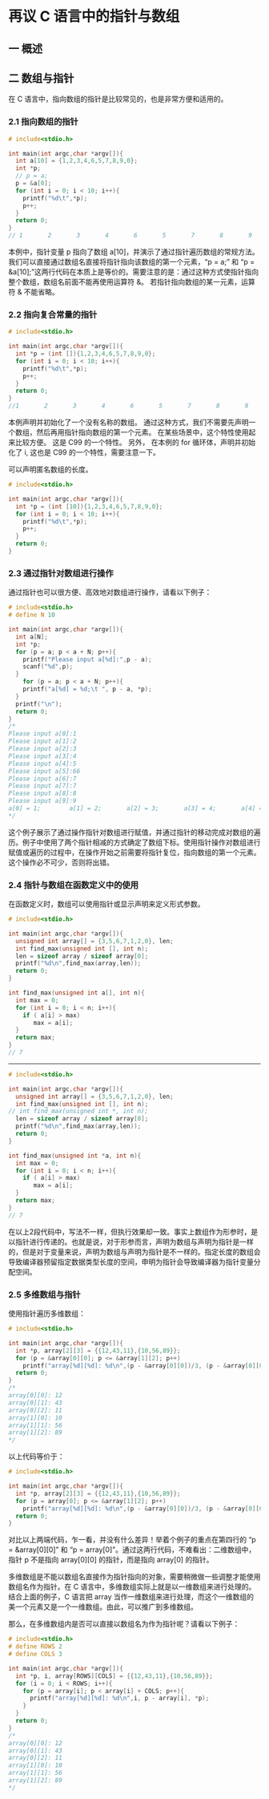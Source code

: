 # 再议 C 语言中的指针与数组

## 一 概述

## 二 数组与指针

在 C 语言中，指向数组的指针是比较常见的，也是非常方便和适用的。

### 2.1 指向数组的指针

```c
# include<stdio.h>

int main(int argc,char *argv[]){
  int a[10] = {1,2,3,4,6,5,7,8,9,0};
  int *p;
  // p = a;
  p = &a[0];
  for (int i = 0; i < 10; i++){
    printf("%d\t",*p);
    p++;
  }
  return 0;
}
// 1       2       3       4       6       5       7       8       9       0
```

本例中，指针变量 p 指向了数组 a[10]，并演示了通过指针遍历数组的常规方法。 我们可以直接通过数组名直接将指针指向该数组的第一个元素，“p = a;” 和 “p = &a[10];”这两行代码在本质上是等价的。需要注意的是：通过这种方式使指针指向整个数组，数组名前面不能再使用运算符 &。 若指针指向数组的某一元素，运算符 & 不能省略。

### 2.2 指向复合常量的指针

```c
# include<stdio.h>

int main(int argc,char *argv[]){
  int *p = (int []){1,2,3,4,6,5,7,8,9,0};
  for (int i = 0; i < 10; i++){
    printf("%d\t",*p);
    p++;
  }
  return 0;
}
//1       2       3       4       6       5       7       8       9       0
```

本例声明并初始化了一个没有名称的数组。 通过这种方式，我们不需要先声明一个数组，然后再用指针指向数组的第一个元素。 在某些场景中，这个特性使用起来比较方便。 这是 C99 的一个特性。 另外， 在本例的 for 循环体，声明并初始化了 i, 这也是 C99 的一个特性，需要注意一下。

可以声明匿名数组的长度。

```c
# include<stdio.h>

int main(int argc,char *argv[]){
  int *p = (int [10]){1,2,3,4,6,5,7,8,9,0};
  for (int i = 0; i < 10; i++){
    printf("%d\t",*p);
    p++;
  }
  return 0;
}
```

### 2.3 通过指针对数组进行操作

通过指针也可以很方便、高效地对数组进行操作，请看以下例子：

```c
# include<stdio.h>
# define N 10

int main(int argc,char *argv[]){
  int a[N];
  int *p;
  for (p = a; p < a + N; p++){
    printf("Please input a[%d]:",p - a);
    scanf("%d",p);
  }
    for (p = a; p < a + N; p++){
    printf("a[%d] = %d;\t ", p - a, *p);
  }
  printf("\n");
  return 0;
}
/*
Please input a[0]:1
Please input a[1]:2
Please input a[2]:3
Please input a[3]:4
Please input a[4]:5
Please input a[5]:66
Please input a[6]:7
Please input a[7]:7
Please input a[8]:8
Please input a[9]:9
a[0] = 1;        a[1] = 2;       a[2] = 3;       a[3] = 4;       a[4] = 5;       a[5] = 66;      a[6] = 7;       a[7] = 7;       a[8] = 8;       a[9] = 9;
*/
```

这个例子展示了通过操作指针对数组进行赋值，并通过指针的移动完成对数组的遍历。例子中使用了两个指针相减的方式确定了数组下标。使用指针操作对数组进行赋值或遍历的过程中，在操作开始之前需要将指针复位，指向数组的第一个元素。这个操作必不可少，否则将出错。

### 2.4 指针与数组在函数定义中的使用

在函数定义时，数组可以使用指针或显示声明来定义形式参数。

```c
# include<stdio.h>

int main(int argc,char *argv[]){
  unsigned int array[] = {3,5,6,7,1,2,0}, len;
  int find_max(unsigned int [], int n);
  len = sizeof array / sizeof array[0];
  printf("%d\n",find_max(array,len));
  return 0;
}

int find_max(unsigned int a[], int n){
  int max = 0;
  for (int i = 0; i < n; i++){
    if ( a[i] > max)
       max = a[i];
  }
  return max;
}
// 7
```

---

```c
# include<stdio.h>

int main(int argc,char *argv[]){
  unsigned int array[] = {3,5,6,7,1,2,0}, len;
  int find_max(unsigned int [], int n);
// int find_max(unsigned int *, int n);
  len = sizeof array / sizeof array[0];
  printf("%d\n",find_max(array,len));
  return 0;
}

int find_max(unsigned int *a, int n){
  int max = 0;
  for (int i = 0; i < n; i++){
    if ( a[i] > max)
       max = a[i];
  }
  return max;
}
// 7
```

在以上2段代码中，写法不一样，但执行效果却一致。事实上数组作为形参时，是以指针进行传递的。也就是说，对于形参而言，声明为数组与声明为指针是一样的，但是对于变量来说，声明为数组与声明为指针是不一样的。指定长度的数组会导致编译器预留指定数据类型长度的空间，申明为指针会导致编译器为指针变量分配空间。

### 2.5 多维数组与指针

使用指针遍历多维数组：

```c
# include<stdio.h>

int main(int argc,char *argv[]){
  int *p, array[2][3] = {{12,43,11},{10,56,89}};
  for (p = &array[0][0]; p <= &array[1][2]; p++)
    printf("array[%d][%d]: %d\n",(p - &array[0][0])/3, (p - &array[0][0])%3, *p);
  return 0;
}
/*
array[0][0]: 12
array[0][1]: 43
array[0][2]: 11
array[1][0]: 10
array[1][1]: 56
array[1][2]: 89
*/
```

以上代码等价于：

```c
# include<stdio.h>

int main(int argc,char *argv[]){
  int *p, array[2][3] = {{12,43,11},{10,56,89}};
  for (p = array[0]; p <= &array[1][2]; p++)
    printf("array[%d][%d]: %d\n",(p - &array[0][0])/3, (p - &array[0][0])%3, *p);
  return 0;
}
```

对比以上两端代码，乍一看，并没有什么差异！举着个例子的重点在第四行的 “p = &array[0][0]” 和 “p = array[0]”。通过这两行代码，不难看出：二维数组中，指针 p 不是指向 array[0][0] 的指针，而是指向 array[0] 的指针。

多维数组是不能以数组名直接作为指针指向的对象，需要稍微做一些调整才能使用数组名作为指针。在 C 语言中，多维数组实际上就是以一维数组来进行处理的。结合上面的例子，C 语言把 array 当作一维数组来进行处理，而这个一维数组的美一个元素又是一个一维数组。由此，可以推广到多维数组。

那么，在多维数组内是否可以直接以数组名为作为指针呢？请看以下例子：

```c
# include<stdio.h>
# define ROWS 2
# define COLS 3

int main(int argc,char *argv[]){
  int *p, i, array[ROWS][COLS] = {{12,43,11},{10,56,89}};
  for (i = 0; i < ROWS; i++){
    for (p = array[i]; p < array[i] + COLS; p++){
      printf("array[%d][%d]: %d\n",i, p - array[i], *p);
    }
  }
  return 0;
}
/*
array[0][0]: 12
array[0][1]: 43
array[0][2]: 11
array[1][0]: 10
array[1][1]: 56
array[1][2]: 89
*/
```